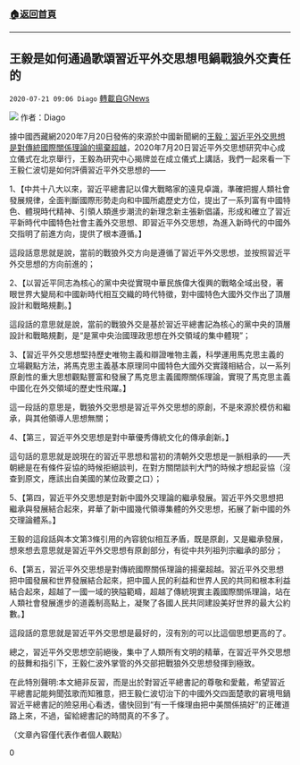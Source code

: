###  [:house:返回首頁](https://github.com/ourhimalayas/txt)
---

## 王毅是如何通過歌頌習近平外交思想甩鍋戰狼外交責任的
`2020-07-21 09:06 Diago` [轉載自GNews](https://gnews.org/zh-hant/271440/)

![](https://s3.amazonaws.com/gnews-media-offload/wp-content/uploads/2020/07/21090251/%E5%B0%81%E9%9D%A2-36.jpg)
作者：Diago

據中國西藏網2020年7月20日發佈的來源於中國新聞網的[王毅：習近平外交思想是對傳統國際關係理論的揚棄超越](http://www.tibet.cn/cn/Instant/people/202007/t20200720_6822366.html)，2020年7月20日習近平外交思想研究中心成立儀式在北京舉行，王毅為研究中心揭牌並在成立儀式上講話，我們一起來看一下王毅仁波切是如何評價習近平外交思想的——

1、【中共十八大以來，習近平總書記以偉大戰略家的遠見卓識，準確把握人類社會發展規律，全面判斷國際形勢走向和中國所處歷史方位，提出了一系列富有中國特色、體現時代精神、引領人類進步潮流的新理念新主張新倡議，形成和確立了習近平新時代中國特色社會主義外交思想、即習近平外交思想，為進入新時代的中國外交指明了前進方向，提供了根本遵循。】

這段話意思就是說，當前的戰狼外交方向是遵循了習近平外交思想，並按照習近平外交思想的方向前進的；

2、【以習近平同志為核心的黨中央從實現中華民族偉大復興的戰略全域出發，著眼世界大變局和中國新時代相互交織的時代特徵，對中國特色大國外交作出了頂層設計和戰略規劃。】

這段話的意思就是說，當前的戰狼外交是基於習近平總書記為核心的黨中央的頂層設計和戰略規劃，是“是黨中央治國理政思想在外交領域的集中體現”；

3、【習近平外交思想堅持歷史唯物主義和辯證唯物主義，科學運用馬克思主義的立場觀點方法，將馬克思主義基本原理同中國特色大國外交實踐相結合，以一系列原創性的重大思想觀點豐富和發展了馬克思主義國際關係理論，實現了馬克思主義中國化在外交領域的歷史性飛躍。】

這一段話的意思是，戰狼外交思想是習近平外交思想的原創，不是來源於模仿和繼承，與其他領導人思想無關；

4、【第三，習近平外交思想是對中華優秀傳統文化的傳承創新。】

這句話的意思就是說現在的習近平思想和當初的清朝外交思想是一脈相承的——兲朝總是在有條件妥協的時候拒絕談判，在對方關閉談判大門的時候才想起妥協（沒查到原文，應該出自美國的某位政要之口）；

5、【第四，習近平外交思想是對新中國外交理論的繼承發展。習近平外交思想把繼承與發展結合起來，昇華了新中國幾代領導集體的外交思想，拓展了新中國的外交理論體系。】

王毅的這段話與本文第3條引用的內容貌似相互矛盾，既是原創，又是繼承發展，想來想去意思就是習近平外交思想有原創部分，有從中共列祖列宗繼承的部分；

6、【第五，習近平外交思想是對傳統國際關係理論的揚棄超越。習近平外交思想把中國發展和世界發展結合起來，把中國人民的利益和世界人民的共同和根本利益結合起來，超越了一國一域的狹隘範疇，超越了傳統現實主義國際關係理論，站在人類社會發展進步的道義制高點上，凝聚了各國人民共同建設美好世界的最大公約數。】

這段話的意思就是習近平外交思想是最好的，沒有別的可以比這個思想更高的了。

總之，習近平外交思想空前絕後，集中了人類所有文明的精華，在習近平外交思想的鼓舞和指引下，王毅仁波外掌管的外交部把戰狼外交思想發揮到極致。

在此特別聲明:本文絕非反習，而是出於對習近平總書記的尊敬和愛戴，希望習近平總書記能夠聞弦歌而知雅意，把王毅仁波切治下的中國外交四面楚歌的窘境甩鍋習近平總書記的險惡用心看透，儘快回到“有一千條理由把中美關係搞好”的正確道路上來，不過，留給總書記的時間真的不多了。

（文章內容僅代表作者個人觀點）

0
